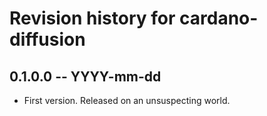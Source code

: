 # Revision history for cardano-diffusion

## 0.1.0.0 -- YYYY-mm-dd

* First version. Released on an unsuspecting world.
